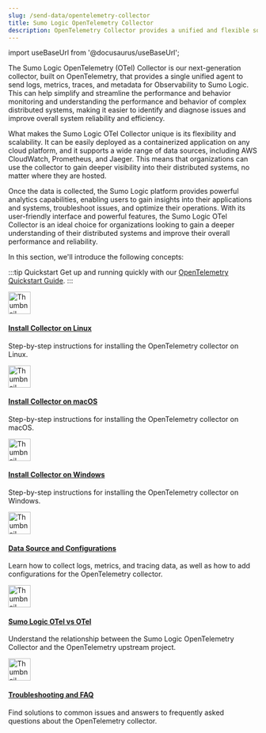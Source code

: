 ```yaml
---
slug: /send-data/opentelemetry-collector
title: Sumo Logic OpenTelemetry Collector
description: OpenTelemetry Collector provides a unified and flexible solution for collecting, processing, and exporting telemetry data from multiple sources, including metrics, traces, and logs.
---
```


import useBaseUrl from '@docusaurus/useBaseUrl';

The Sumo Logic OpenTelemetry (OTel) Collector is our next-generation collector, built on OpenTelemetry, that provides a single unified agent to send logs, metrics, traces, and metadata for Observability to Sumo Logic. This can help simplify and streamline the performance and behavior monitoring and understanding the performance and behavior of complex distributed systems, making it easier to identify and diagnose issues and improve overall system reliability and efficiency.

What makes the Sumo Logic OTel Collector unique is its flexibility and scalability. It can be easily deployed as a containerized application on any cloud platform, and it supports a wide range of data sources, including AWS CloudWatch, Prometheus, and Jaeger. This means that organizations can use the collector to gain deeper visibility into their distributed systems, no matter where they are hosted.

Once the data is collected, the Sumo Logic platform provides powerful analytics capabilities, enabling users to gain insights into their applications and systems, troubleshoot issues, and optimize their operations. With its user-friendly interface and powerful features, the Sumo Logic OTel Collector is an ideal choice for organizations looking to gain a deeper understanding of their distributed systems and improve their overall performance and reliability.

In this section, we'll introduce the following concepts:

:::tip Quickstart
Get up and running quickly with our [OpenTelemetry Quickstart Guide](/docs/send-data/opentelemetry-collector/quickstart).
:::

<div className="box-wrapper" markdown="1">
  <div className="box smallbox1 card">
    <div className="container">
      <a href="/docs/send-data/opentelemetry-collector/install-collector-linux"><img src={useBaseUrl('img/send-data/otel-color.svg')} alt="Thumbnail icon" width="45"/><h4>Install Collector on Linux</h4></a>
      <p>Step-by-step instructions for installing the OpenTelemetry collector on Linux.</p>
    </div>
  </div>
  <div className="box smallbox2 card">
    <div className="container">
    <a href="/docs/send-data/opentelemetry-collector/install-collector-macos"><img src={useBaseUrl('img/send-data/otel-color.svg')} alt="Thumbnail icon" width="45"/><h4>Install Collector on macOS</h4></a>
    <p>Step-by-step instructions for installing the OpenTelemetry collector on macOS.</p>
    </div>
</div>
<div className="box smallbox3 card">
  <div className="container">
  <a href="/docs/send-data/opentelemetry-collector/install-collector-windows"><img src={useBaseUrl('img/send-data/otel-color.svg')} alt="Thumbnail icon" width="45"/><h4>Install Collector on Windows</h4></a>
    <p>Step-by-step instructions for installing the OpenTelemetry collector on Windows.</p>
    </div>
  </div>
  <div className="box smallbox4 card">
    <div className="container">
      <a href="/docs/send-data/opentelemetry-collector/data-source-configurations">
        <img src={useBaseUrl('img/send-data/otel-color.svg')} alt="Thumbnail icon" width="45"/>
        <h4>Data Source and Configurations</h4>
      </a>
      <p>Learn how to collect logs, metrics, and tracing data, as well as how to add configurations for the OpenTelemetry collector.</p>
    </div>
  </div>
  <div className="box smallbox5 card">
    <div className="container">
      <a href="/docs/send-data/opentelemetry-collector/sumo-logic-opentelemetry-vs-opentelemetry-upstream-relationship"><img src={useBaseUrl('img/send-data/otel-color.svg')} alt="Thumbnail icon" width="45"/><h4>Sumo Logic OTel vs OTel</h4></a>
      <p>Understand the relationship between the Sumo Logic OpenTelemetry Collector and the OpenTelemetry upstream project.</p>
    </div>
  </div>
  <div className="box smallbox6 card">
    <div className="container">
    <a href="/docs/send-data/opentelemetry-collector/troubleshooting"><img src={useBaseUrl('img/send-data/otel-color.svg')} alt="Thumbnail icon" width="45"/><h4>Troubleshooting and FAQ</h4></a>
    <p>Find solutions to common issues and answers to frequently asked questions about the OpenTelemetry collector.</p>
    </div>
  </div>
</div>
